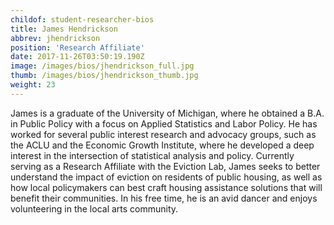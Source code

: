 ```yaml
---
childof: student-researcher-bios
title: James Hendrickson
abbrev: jhendrickson
position: 'Research Affiliate'
date: 2017-11-26T03:50:19.190Z
image: /images/bios/jhendrickson_full.jpg
thumb: /images/bios/jhendrickson_thumb.jpg
weight: 23
---
```

James is a graduate of the University of Michigan, where he obtained a B.A. in Public Policy with a focus on Applied Statistics and Labor Policy. He has worked for several public interest research and advocacy groups, such as the ACLU and the Economic Growth Institute, where he developed a deep interest in the intersection of statistical analysis and policy. Currently serving as a Research Affiliate with the Eviction Lab, James seeks to better understand the impact of eviction on residents of public housing, as well as how local policymakers can best craft housing assistance solutions that will benefit their communities. In his free time, he is an avid dancer and enjoys volunteering in the local arts community.
